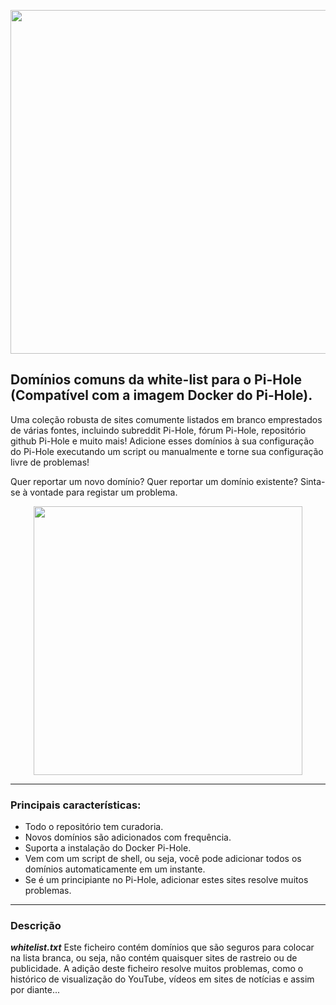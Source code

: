 <p align="center">
  <img width="550" src="https://raw.githubusercontent.com/anudeepND/whitelist/master/images/logo.png">
</p>    
      
## Domínios comuns da white-list para o Pi-Hole (Compatível com a imagem Docker do Pi-Hole).

Uma coleção robusta de sites comumente listados em branco emprestados de várias fontes, incluindo subreddit Pi-Hole, fórum Pi-Hole, repositório github Pi-Hole e muito mais! Adicione esses domínios à sua configuração do Pi-Hole executando um script ou manualmente e torne sua configuração livre de problemas!

Quer reportar um novo domínio? Quer reportar um domínio existente? Sinta-se à vontade para registar um problema.
         
 <p align="center">
  <img height="430" src="https://raw.githubusercontent.com/anudeepND/whitelist/master/images/run.gif">
</p> 
         
* * *

### Principais características:
- Todo o repositório tem curadoria.
- Novos domínios são adicionados com frequência.
- Suporta a instalação do Docker Pi-Hole.
- Vem com um script de shell, ou seja, você pode adicionar todos os domínios automaticamente em um instante.
- Se é um principiante no Pi-Hole, adicionar estes sites resolve muitos problemas.
       
***

### Descrição

***whitelist.txt*** 
Este ficheiro contém domínios que são seguros para colocar na lista branca, ou seja, não contém quaisquer sites de rastreio ou de publicidade. A adição deste ficheiro resolve muitos problemas, como o histórico de visualização do YouTube, vídeos em sites de notícias e assim por diante...

 

